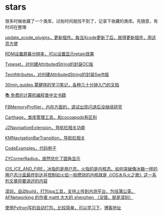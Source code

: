 # stars
很多时候收藏了一个类库，过些时间就找不到了，记录下收藏的类库。先随意，有时间在整理

[update_xcode_plugins，更新插件。每当Xcode更新了后，就得更新插件，用这货方便](https://github.com/inket/update_xcode_plugins)

[RDM设置屏幕分辨率，可以设置显示retain效果](https://github.com/avibrazil/RDM)

[Typeset，对创建AttributedString的封装OC版](https://github.com/Draveness/Typeset)

[TextAttributes，对创建AttributedString的封装Swift版](https://github.com/delba/TextAttributes)

[30min_guides,覃健祥的学习笔记，各种几十分钟入门的文档](https://github.com/qinjx/30min_guides)

[:books: 免费的计算机编程类中文书籍](https://github.com/justjavac/free-programming-books-zh_CN)

[FBMemoryProfiler，内存方面的，调试出现闪退后没继续研究](https://github.com/facebook/FBMemoryProfiler)

[Carthage，类库管理工具，和cocoapods有区别](https://github.com/Carthage/Carthage)

[JZNavigationExtension，导航栏相关功能](https://github.com/JazysYu/JZNavigationExtension)

[KMNavigationBarTransition，导航栏相关](https://github.com/MoZhouqi/KMNavigationBarTransition)

[CodeExamples，代码例子](https://github.com/kharrison/CodeExamples)

[ZYCornerRadius，居然优化了圆角显示](https://github.com/liuzhiyi1992/ZYCornerRadius)

[iOS_ICE_AND_FIRE，冰指的是用户态，火指的是内核态。如何突破像冰箱一样的用户态沙盒最终到达并控制如火焰一般燃烧的内核就是《iOS冰与火之歌》这一系列文章将要讲述的内容](https://github.com/liuzhiyi1992/ZYCornerRadius)

[深圳，自动build，打包ipa工具，支持上传到内测平台，包括蒲公英。AFNetworking 的作者 mattt 大大的 shenzhen （没错，就是深圳）](https://github.com/nomad/shenzhen)

[使用Python写的自动打包，比较简单，可以学习下](https://github.com/carya/Util)，[博客地址](http://liumh.com/2015/11/25/ios-auto-archive-ipa/)


